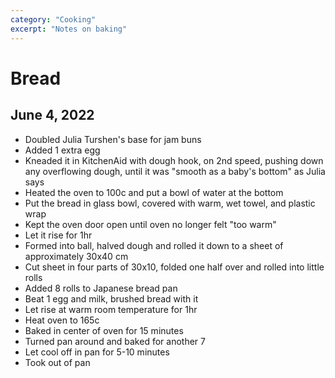 ```yaml
---
category: "Cooking"
excerpt: "Notes on baking"
---
```


# Bread

## June 4, 2022
- Doubled Julia Turshen's base for jam buns
- Added 1 extra egg
- Kneaded it in KitchenAid with dough hook, on 2nd speed, pushing down any overflowing dough, until it was "smooth as a baby's bottom" as Julia says
- Heated the oven to 100c and put a bowl of water at the bottom
- Put the bread in glass bowl, covered with warm, wet towel, and plastic wrap
- Kept the oven door open until oven no longer felt "too warm"
- Let it rise for 1hr
- Formed into ball, halved dough and rolled it down to a sheet of approximately 30x40 cm
- Cut sheet in four parts of 30x10, folded one half over and rolled into little rolls
- Added 8 rolls to Japanese bread pan
- Beat 1 egg and milk, brushed bread with it
- Let rise at warm room temperature for 1hr
- Heat oven to 165c
- Baked in center of oven for 15 minutes
- Turned pan around and baked for another 7
- Let cool off in pan for 5-10 minutes
- Took out of pan